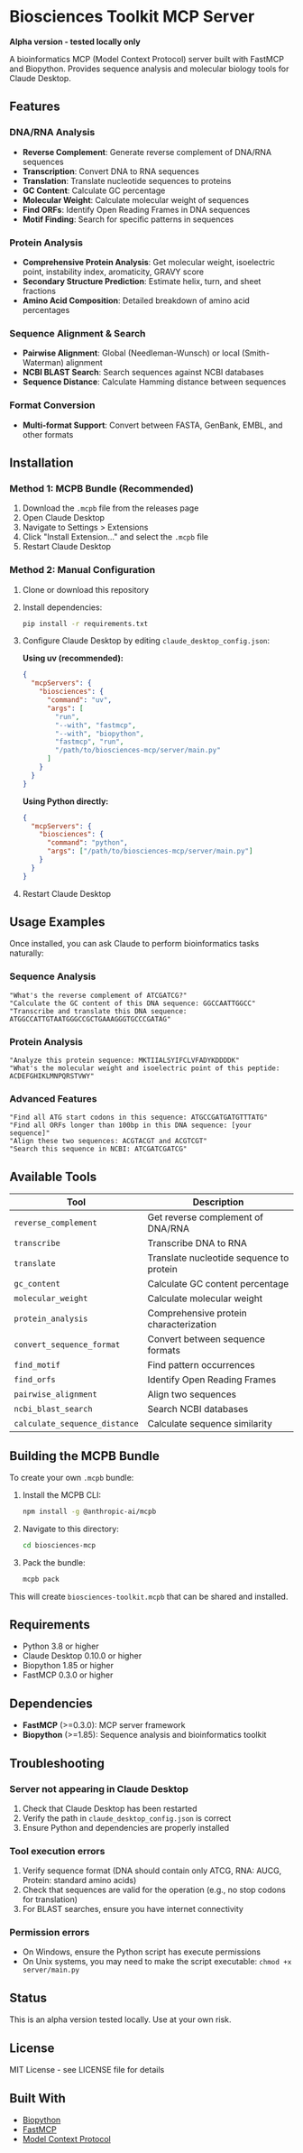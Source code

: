 # Biosciences Toolkit MCP Server

**Alpha version - tested locally only**

A bioinformatics MCP (Model Context Protocol) server built with FastMCP and Biopython. Provides sequence analysis and molecular biology tools for Claude Desktop.

## Features

### DNA/RNA Analysis
- **Reverse Complement**: Generate reverse complement of DNA/RNA sequences
- **Transcription**: Convert DNA to RNA sequences
- **Translation**: Translate nucleotide sequences to proteins
- **GC Content**: Calculate GC percentage
- **Molecular Weight**: Calculate molecular weight of sequences
- **Find ORFs**: Identify Open Reading Frames in DNA sequences
- **Motif Finding**: Search for specific patterns in sequences

### Protein Analysis
- **Comprehensive Protein Analysis**: Get molecular weight, isoelectric point, instability index, aromaticity, GRAVY score
- **Secondary Structure Prediction**: Estimate helix, turn, and sheet fractions
- **Amino Acid Composition**: Detailed breakdown of amino acid percentages

### Sequence Alignment & Search
- **Pairwise Alignment**: Global (Needleman-Wunsch) or local (Smith-Waterman) alignment
- **NCBI BLAST Search**: Search sequences against NCBI databases
- **Sequence Distance**: Calculate Hamming distance between sequences

### Format Conversion
- **Multi-format Support**: Convert between FASTA, GenBank, EMBL, and other formats

## Installation

### Method 1: MCPB Bundle (Recommended)

1. Download the `.mcpb` file from the releases page
2. Open Claude Desktop
3. Navigate to Settings > Extensions
4. Click "Install Extension..." and select the `.mcpb` file
5. Restart Claude Desktop

### Method 2: Manual Configuration

1. Clone or download this repository
2. Install dependencies:
   ```bash
   pip install -r requirements.txt
   ```

3. Configure Claude Desktop by editing `claude_desktop_config.json`:

   **Using uv (recommended):**
   ```json
   {
     "mcpServers": {
       "biosciences": {
         "command": "uv",
         "args": [
           "run",
           "--with", "fastmcp",
           "--with", "biopython",
           "fastmcp", "run",
           "/path/to/biosciences-mcp/server/main.py"
         ]
       }
     }
   }
   ```

   **Using Python directly:**
   ```json
   {
     "mcpServers": {
       "biosciences": {
         "command": "python",
         "args": ["/path/to/biosciences-mcp/server/main.py"]
       }
     }
   }
   ```

4. Restart Claude Desktop

## Usage Examples

Once installed, you can ask Claude to perform bioinformatics tasks naturally:

### Sequence Analysis
```
"What's the reverse complement of ATCGATCG?"
"Calculate the GC content of this DNA sequence: GGCCAATTGGCC"
"Transcribe and translate this DNA sequence: ATGGCCATTGTAATGGGCCGCTGAAAGGGTGCCCGATAG"
```

### Protein Analysis
```
"Analyze this protein sequence: MKTIIALSYIFCLVFADYKDDDDK"
"What's the molecular weight and isoelectric point of this peptide: ACDEFGHIKLMNPQRSTVWY"
```

### Advanced Features
```
"Find all ATG start codons in this sequence: ATGCCGATGATGTTTATG"
"Find all ORFs longer than 100bp in this DNA sequence: [your sequence]"
"Align these two sequences: ACGTACGT and ACGTCGT"
"Search this sequence in NCBI: ATCGATCGATCG"
```

## Available Tools

| Tool | Description |
|------|-------------|
| `reverse_complement` | Get reverse complement of DNA/RNA |
| `transcribe` | Transcribe DNA to RNA |
| `translate` | Translate nucleotide sequence to protein |
| `gc_content` | Calculate GC content percentage |
| `molecular_weight` | Calculate molecular weight |
| `protein_analysis` | Comprehensive protein characterization |
| `convert_sequence_format` | Convert between sequence formats |
| `find_motif` | Find pattern occurrences |
| `find_orfs` | Identify Open Reading Frames |
| `pairwise_alignment` | Align two sequences |
| `ncbi_blast_search` | Search NCBI databases |
| `calculate_sequence_distance` | Calculate sequence similarity |

## Building the MCPB Bundle

To create your own `.mcpb` bundle:

1. Install the MCPB CLI:
   ```bash
   npm install -g @anthropic-ai/mcpb
   ```

2. Navigate to this directory:
   ```bash
   cd biosciences-mcp
   ```

3. Pack the bundle:
   ```bash
   mcpb pack
   ```

This will create `biosciences-toolkit.mcpb` that can be shared and installed.

## Requirements

- Python 3.8 or higher
- Claude Desktop 0.10.0 or higher
- Biopython 1.85 or higher
- FastMCP 0.3.0 or higher

## Dependencies

- **FastMCP** (>=0.3.0): MCP server framework
- **Biopython** (>=1.85): Sequence analysis and bioinformatics toolkit

## Troubleshooting

### Server not appearing in Claude Desktop
1. Check that Claude Desktop has been restarted
2. Verify the path in `claude_desktop_config.json` is correct
3. Ensure Python and dependencies are properly installed

### Tool execution errors
1. Verify sequence format (DNA should contain only ATCG, RNA: AUCG, Protein: standard amino acids)
2. Check that sequences are valid for the operation (e.g., no stop codons for translation)
3. For BLAST searches, ensure you have internet connectivity

### Permission errors
- On Windows, ensure the Python script has execute permissions
- On Unix systems, you may need to make the script executable: `chmod +x server/main.py`

## Status

This is an alpha version tested locally. Use at your own risk.

## License

MIT License - see LICENSE file for details

## Built With

- [Biopython](https://biopython.org/)
- [FastMCP](https://github.com/jlowin/fastmcp)
- [Model Context Protocol](https://modelcontextprotocol.io/)
